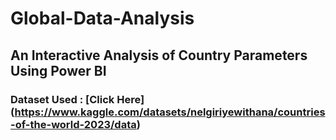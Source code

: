 # Global-Data-Analysis

## An Interactive Analysis of Country Parameters Using Power BI 

### Dataset Used : [Click Here] (https://www.kaggle.com/datasets/nelgiriyewithana/countries-of-the-world-2023/data)
